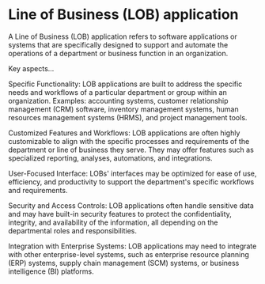 # Line of Business (LOB) application

A Line of Business (LOB) application refers to software applications or systems that are specifically designed to support and automate the operations of a department or business function in an organization.

Key aspects…

Specific Functionality: LOB applications are built to address the specific needs and workflows of a particular department or group within an organization. Examples: accounting systems, customer relationship management (CRM) software, inventory management systems, human resources management systems (HRMS), and project management tools.

Customized Features and Workflows: LOB applications are often highly customizable to align with the specific processes and requirements of the department or line of business they serve. They may offer features such as specialized reporting, analyses, automations, and integrations.

User-Focused Interface: LOBs' interfaces may be optimized for ease of use, efficiency, and productivity to support the department's specific workflows and requirements.

Security and Access Controls: LOB applications often handle sensitive data and may have built-in security features to protect the confidentiality, integrity, and availability of the information, all depending on the departmental roles and responsibilities.

Integration with Enterprise Systems: LOB applications may need to integrate with other enterprise-level systems, such as enterprise resource planning (ERP) systems, supply chain management (SCM) systems, or business intelligence (BI) platforms.
